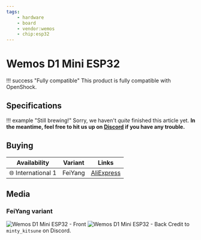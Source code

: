 ```yaml
---
tags:
    - hardware
    - board
    - vendor:wemos
    - chip:esp32
---
```


# Wemos D1 Mini ESP32

!!! success "Fully compatible"
    This product is fully compatible with OpenShock.

## Specifications

!!! example "Still brewing!"
    Sorry, we haven't *quite* finished this article yet. **In the meantime, feel free to hit us up on [Discord](https://discord.gg/OpenShock) if you have any trouble.**

## Buying

| Availability | Variant | Links |
|-|-|-|
| :globe_with_meridians: International 1 | FeiYang | [AliExpress](https://de.aliexpress.com/item/32858054775.html) |

## Media

### FeiYang variant

![Wemos D1 Mini ESP32 - Front](../../../static/boards/wemos-d1-mini-esp32/front.jpg)
![Wemos D1 Mini ESP32 - Back](../../../static/boards/wemos-d1-mini-esp32/back.jpg)
Credit to `minty_kitsune` on Discord.
